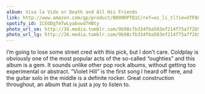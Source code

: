 ```yaml
---
album: Viva la Vida or Death and All His Friends
link: http://www.amazon.com/gp/product/B000RPTQ1C/ref=as_li_tl?ie=UTF8&amp;camp=1789&amp;creative=390957&amp;creativeASIN=B000RPTQ1C&amp;linkCode=as2&amp;tag=besalbintheun-20&amp;linkId=M2S5DUMV2LDFBMAJ
spotify_id: 1CEODgTmTwLyabvwd7HBty
photo_url_sm: http://36.media.tumblr.com/9b98cfb334fba583ef214f75a7f2b51e/tumblr_n5iwszzqXG1rsqbe7o1_100.jpg
photo_url_lg: http://36.media.tumblr.com/9b98cfb334fba583ef214f75a7f2b51e/tumblr_n5iwszzqXG1rsqbe7o1_400.jpg
---
```

I’m going to lose some street cred with this pick, but I don’t care.
Coldplay is obviously one of the most popular acts of the so-called
“oughties” and this album is a gem. It sounds unlike other pop rock
albums, without getting too experimental or abstract. ”Violet Hill” is
the first song I heard off here, and the guitar solo in the middle is a
definite rocker. Great construction throughout, an album that is just a
joy to listen to.
